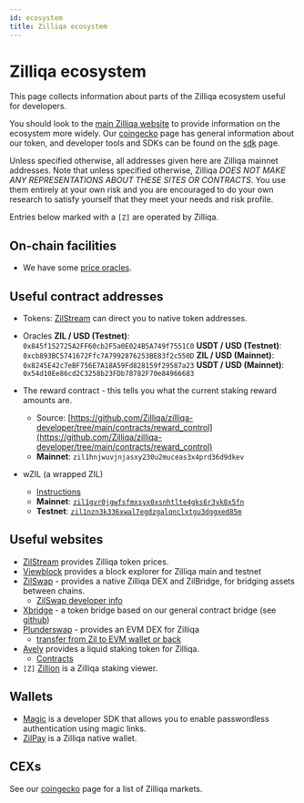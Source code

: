 ```yaml
---
id: ecosystem
title: Zilliqa ecosystem
---
```


<!-- markdownlint-disable -->

# Zilliqa ecosystem

This page collects information about parts of the Zilliqa ecosystem useful for developers.

You should look to the [main Zilliqa website](https://zilliqa.com/) to provide information on the ecosystem more widely. Our [coingecko](https://www.coingecko.com/en/coins/zilliqa) page has general information about our token, and developer tools and SDKs can be found on the [sdk](/sdk/) page.

Unless specified otherwise, all addresses given here are Zilliqa mainnet addresses. Note that unless specified otherwise, Zilliqa _DOES NOT MAKE ANY REPRESENTATIONS ABOUT THESE SITES OR CONTRACTS_. You use them entirely at your own risk and you are encouraged to do your own research to satisfy yourself that they meet your needs and risk profile.

Entries below marked with a `[Z]` are operated by Zilliqa.

## On-chain facilities

- We have some [price oracles](./chainlink.md).

## Useful contract addresses

- Tokens: [ZilStream](https://zilstream.com/) can direct you to native token addresses.

- Oracles
  **ZIL / USD (Testnet)**: `0x845f152725A2FF60cb2F5a0E024B5A749f7551C0`
  **USDT / USD (Testnet)**: `0xcb893BC5741672Ffc7A7992876253BE83f2c550D`
  **ZIL / USD (Mainnet)**: `0x8245E42c7eBF756E7A18A59Fd828159f29587a23`
  **USDT / USD (Mainnet)**: `0x54d10Ee86cd2C3258b23FDb78782F70e84966683`

- The reward contract - this tells you what the current staking reward amounts are.

  - Source: [https://github.com/Zilliqa/zilliqa-developer/tree/main/contracts/reward_control](https://github.com/Zilliqa/zilliqa-developer/tree/main/contracts/reward_control)
  - **Mainnet**: `zil1hnjwuvjnjasxy230u2muceas3x4prd36d9dkev`

- wZIL (a wrapped ZIL)
  - [Instructions](wzil.md)
  - **Mainnet**: [`zil1gvr0jgwfsfmxsyx0xsnhtlte4gks6r3yk8x5fn`](https://viewblock.io/zilliqa/address/zil1gvr0jgwfsfmxsyx0xsnhtlte4gks6r3yk8x5fn)
  - **Testnet**: [`zil1nzn3k336xwal7egdzgalqnclxtgu3dggxed85m`](https://viewblock.io/zilliqa/address/zil1nzn3k336xwal7egdzgalqnclxtgu3dggxed85m?network=testnet)

## Useful websites

- [ZilStream](https://zilstream.com/) provides Zilliqa token prices.
- [Viewblock](https://viewblock.io/zilliqa) provides a block explorer for Zilliqa main and testnet
- [ZilSwap](https://zilswap.io/swap) - provides a native Zilliqa DEX and ZilBridge, for bridging assets between chains.
  - [ZilSwap developer info](https://docs.zilswap.org/#/smart-contract)
- [Xbridge](https://xbridge.zilliqa.com) - a token bridge based on our general contract bridge (see [github](https://github.com/Zilliqa/zilliqa-developer/tree/main/products/bridge))
- [Plunderswap](https://plunderswap.com/) - provides an EVM DEX for Zilliqa
  - [transfer from Zil to EVM wallet or back](https://plunderswap.com/transfer)
- [Avely](https://avely.fi/) provides a liquid staking token for Zilliqa.
  - [Contracts](https://github.com/avely-finance)
- `[Z]` [Zillion](https://stake.zilliqa.com) is a Zilliqa staking viewer.

## Wallets

- [Magic](https://docs.magic.link/) is a developer SDK that allows you to enable passwordless authentication using magic links.
- [ZilPay](https://zilpay.io/) is a Zilliqa native wallet.

## CEXs

See our [coingecko](https://www.coingecko.com/en/coins/zilliqa) page for a list of Zilliqa markets.
